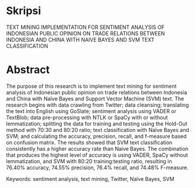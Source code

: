 # Skripsi
TEXT MINING IMPLEMENTATION FOR SENTIMENT ANALYSIS OF INDONESIAN PUBLIC OPINION ON TRADE RELATIONS BETWEEN INDONESIA AND CHINA WITH NAIVE BAYES AND SVM TEXT CLASSIFICATION

# Abstract

The purpose of this research is to implement text mining for sentiment analysis of Indonesian 
public opinion on trade relations between Indonesia and China with Naïve Bayes and Support 
Vector Machine (SVM) text. The research begins with data crawling from Twitter; data 
cleansing; translating the text into English using GoSlate; sentiment analysis using VADER
or TextBlob; data pre-processing with NTLK or SpaCy with or without lemmatization; 
splitting the data for training and testing using the Hold-Out method with 70:30 and 80:20 
ratio; text classification with Naïve Bayes and SVM; and calculating the accuracy, precision, 
recall, and f-measure based on confusion matrix. The results showed that SVM text 
classification consistently has a higher accuracy rate than Naive Bayes. The combination that 
produces the highest level of accuracy is using VADER, SpaCy without lemmatization, and 
SVM with 80:20 training:testing ratio, resulting in 76.40% accuracy, 74.55% precision, 
76.4% recall, and 74.48% F-measure.

Keywords: sentiment analysis, text mining, Twitter, Naïve Bayes, SVM
